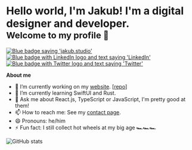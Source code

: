 <h1>Hello world, I'm Jakub! I'm a digital designer and developer.<br/><sub>Welcome to my profile 👋</sub></h1>

<div id="badges" align="left">
  <a href="https://jakub.studio">
    <img src="https://img.shields.io/badge/www.jakub.studio-informational?style=flat" alt="Blue badge saying 'jakub.studio'"/>
  </a>
  <a href="https://www.linkedin.com/in/jakub-staniszewski/">
    <img src="https://img.shields.io/badge/LinkedIn-blue?style=?style=flat&logo=linkedin&logoColor=white" alt="Blue badge with LinkedIn logo and text saying 'LinkedIn'"/>
  </a>
  <a href="https://twitter.com/jakubstudio_">
    <img src="https://img.shields.io/badge/Twitter-blue?style=flat&logo=twitter&logoColor=white" alt="Blue badge with Twitter logo and text saying 'Twitter'"/>
  </a>
  
</div>

**About me**
- 🔭 I’m currently working on my [website](https://jakub.studio). [[repo](https://github.com/jakub-studio/website)]
- 🌱 I’m currently learning SwiftUI and Rust.
- 💬 Ask me about React.js, TypeScript or JavaScript, I'm pretty good at them!
- 📫 How to reach me: See my [contact page](https://jakub.studio/contact).
- 😄 Pronouns: he/him
- ⚡ Fun fact: I still collect hot wheels at my big age 🏎️🏎️🏎️

<p align="left">
  <img alt="GitHub stats" src="https://github-readme-stats.vercel.app/api?username=jakub-studio&count_private=true&show_icons=true&theme=react"/>
</p>


<!-- See https://github.com/anuraghazra/github-readme-stats -->

<!--
**jakuski/jakuski** is a ✨ _special_ ✨ repository because its `README.md` (this file) appears on your GitHub profile.
Here are some ideas to get you started:
- 🔭 I’m currently working on ...
- 🌱 I’m currently learning ...
- 👯 I’m looking to collaborate on ...
- 🤔 I’m looking for help with ...
- 💬 Ask me about ...
- 📫 How to reach me: ...
- 😄 Pronouns: ...
- ⚡ Fun fact: ...
-->
